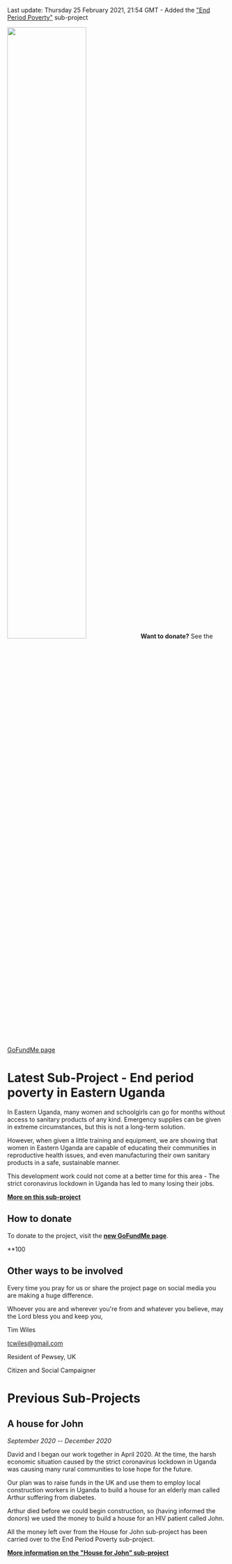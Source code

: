 
Last update: Thursday 25 February 2021, 21:54 GMT - Added the ["End Period Poverty"](end-period-poverty/index.md) sub-project

<noscript>
<img src="end-period-poverty/holding-banner.jpg" width="60%"/>
  <strong>Want to donate?</strong> See the <a href="https://www.gofundme.com/f/end-period-poverty-in-eastern-uganda?utm_source=customer&utm_medium=copy_link&utm_campaign=p_cf+share-flow-1">GoFundMe page</a>  
  
</noscript>

<div class="gfm-embed" data-url="https://www.gofundme.com/f/end-period-poverty-in-eastern-uganda/widget/large"></div>

<script defer src="https://www.gofundme.com/static/js/embed.js"></script>

# Latest Sub-Project - End period poverty in Eastern Uganda 

In Eastern Uganda, many women and schoolgirls can go for months without access to sanitary products of any kind. Emergency supplies can be given in extreme circumstances, but this is not a long-term solution.

However, when given a little training and equipment, we are showing that women in Eastern Uganda are capable of educating their communities in reproductive health issues, and even manufacturing their own sanitary products in a safe, sustainable manner.

This development work could not come at a better time for this area - The strict coronavirus
lockdown in Uganda has led to many losing their jobs.

[**More on this sub-project**](end-period-poverty/index.md) 

## How to donate

To donate to the project, visit the [**new GoFundMe page**]().

**100

## Other ways to be involved 

Every time you pray for us or share the project page on social media you are making a huge difference. 

Whoever you are and wherever you're from and whatever you believe, may the Lord bless you and keep you,

Tim Wiles

tcwiles@gmail.com 

Resident of Pewsey, UK

Citizen and Social Campaigner

<div class="gfm-embed" data-url="https://www.gofundme.com/f/end-period-poverty-in-eastern-uganda/widget/medium"></div>


# Previous Sub-Projects

## A house for John

*September 2020 -- December 2020*

David and I began our work together in April 2020. At the time, the harsh economic situation caused by the strict coronavirus lockdown in Uganda was causing many rural communities to lose hope for the future.

Our plan was to raise funds in the UK and use them to employ local construction workers in Uganda to build a house for an elderly man called Arthur suffering from diabetes.

Arthur died before we could begin construction, so (having informed the donors) we used the money to build a house for an HIV patient called John.

All the money left over from the House for John sub-project has been carried over to the End Period Poverty sub-project. 

[**More information on the "House for John" sub-project**](house-for-john/index.md)




